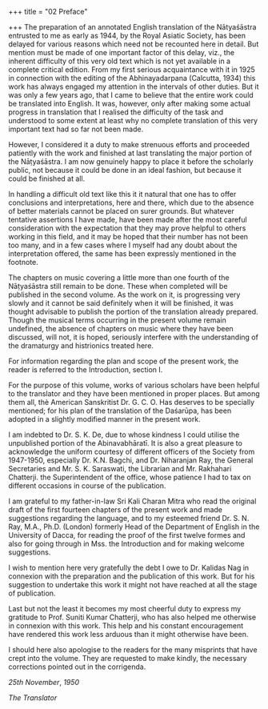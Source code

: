 +++
title = "02 Preface"

+++
The preparation of an annotated English translation of the Nātyaśāstra entrusted to me as early as 1944, by the Royal Asiatic Society, has been delayed for various reasons which need not be recounted here in detail. But mention must be made of one important factor of this delay, viz., the inherent difficulty of this very old text which is not yet available in a complete critical edition. From my first serious acquaintance with it in 1925 in connection with the editing of the Abhinayadarpana (Calcutta, 1934) this work has always engaged my attention in the intervals of other duties. But it was only a few years ago, that I came to believe that the entire work could be translated into English. It was, however, only after making some actual progress in translation that I realised the difficulty of the task and understood to some extent at least why no complete translation of this very important text had so far not been made.

However, I considered it a duty to make strenuous efforts and proceeded patiently with the work and finished at last translating the major portion of the Nāṭyaśāstra. I am now genuinely happy to place it before the scholarly public, not because it could be done in an ideal fashion, but because it could be finished at all.

In handling a difficult old text like this it it natural that one has to offer conclusions and interpretations, here and there, which due to the absence of better materials cannot be placed on surer grounds. But whatever tentative assertions I have made, have been made after the most careful consideration with the expectation that they may prove helpful to others working in this field, and it may be hoped that their number has not been too many, and in a few cases where I myself had any doubt about the interpretation offered, the same has been expressly mentioned in the footnote.

The chapters on music covering a little more than one fourth of the Nāṭyaśāstra still remain to be done. These when completed will be published in the second volume. As the work on it, is progressing very slowly and it cannot be said definitely when it will be finished, it was thought advisable to publish the portion of the translation already prepared. Though the musical terms occurring in the present volume remain undefined, the absence of chapters on music where they have been discussed, will not, it is hoped, seriously interfere with the understanding of the dramaturgy and histrionics treated here.

For information regarding the plan and scope of the present work, the reader is referred to the Introduction, section I.

For the purpose of this volume, works of various scholars have been helpful to the translator and they have been mentioned in proper places. But among them all, thè American Sanskritist Dr. G. C. O. Has deserves to be specially mentioned; for his plan of the translation of the Daśarūpa, has been adopted in a slightly modified manner in the present work.

I am indebted to Dr. S. K. De, due to whose kindness I could utilise the unpublished portion of the Abinavabhāratī. It is also a great pleasure to acknowledge the uniform courtesy of different officers of the Society from 1947-1950, especially Dr. K.N. Bagchi, and Dr. Niharanjan Ray, the General Secretaries and Mr. S. K. Saraswati, the Librarian and Mr. Rakhahari Chatterji. the Superintendent of the office, whose patience I had to tax on different occasions in course of the publication.

I am grateful to my father-in-law Sri Kali Charan Mitra who read the original draft of the first fourteen chapters of the present work and made suggestions regarding the language, and to my esteemed friend Dr. S. N. Ray, M.A., Ph.D. (London) formerly Head of the Department of English in the University of Dacca, for reading the proof of the first twelve formes and also for going through in Mss. the Introduction and for making welcome suggestions.

I wish to mention here very gratefully the debt I owe to Dr. Kalidas Nag in connexion with the preparation and the publication of this work. But for his suggestion to undertake this work it might not have reached at all the stage of publication.

Last but not the least it becomes my most cheerful duty to express my gratitude to Prof. Suniti Kumar Chatterji, who has also helped me otherwise in connexion with this work. This help and his constant encouragement have rendered this work less arduous than it might otherwise have been.

I should here also apologise to the readers for the many misprints that have crept into the volume. They are requested to make kindly, the necessary corrections pointed out in the corrigenda.

*25th November*, *1950*

*The Translator*
